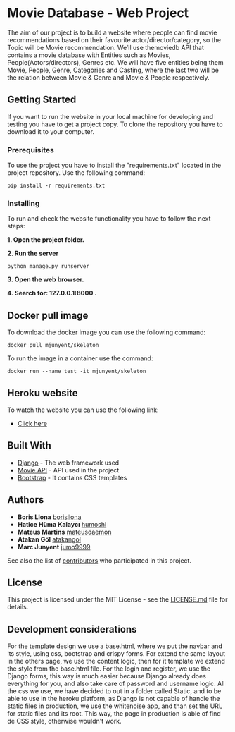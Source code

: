 # Movie Database - Web Project

The aim of our project is to build a website where people can find movie recommendations based on their favourite actor/director/category, so the Topic will be Movie recommendation.
We’ll use themoviedb API that contains a movie database with Entities such as Movies, People(Actors/directors), Genres etc.
We will have five entities being them Movie, People, Genre, Categories and Casting,
where the last two will be the relation between Movie & Genre and Movie & People
respectively.

## Getting Started

If you want to run the website in your local machine for developing and testing you
have to get a project copy.
To clone the repository you have to download it to your computer.


### Prerequisites

To use the project you have to install the "requirements.txt" located in the project repository.
Use the following command:

```
pip install -r requirements.txt
```

### Installing

To run and check the website functionality you have to follow the next steps:

**1. Open the project folder.**

**2. Run the server**
```
python manage.py runserver
```
 **3. Open the web browser.**

 **4. Search for: 127.0.0.1:8000 .**

## Docker pull image

To download the docker image you can use the following command:

```
docker pull mjunyent/skeleton
```

To run the image in a container use the command:

```
docker run --name test -it mjunyent/skeleton
```

## Heroku website

To watch the website you can use the following link:

* [Click here](https://movie-db-web-project.herokuapp.com/)

## Built With

* [Django](https://www.djangoproject.com/) - The web framework used
* [Movie API](https://www.themoviedb.org/documentation/api) - API used in the project
* [Bootstrap](https://getbootstrap.com/) - It contains CSS templates

## Authors

* **Boris Llona** [borisllona](https://github.com/borisllona)
* **Hatice Hüma Kalaycı** [humoshi](https://github.com/humak)
* **Mateus Martins** [mateusdaemon](https://github.com/mateusdaemon)
* **Atakan Göl** [atakangol](https://github.com/atakangol)
* **Marc Junyent** [jumo9999](https://github.com/jumo9999)

See also the list of [contributors](https://github.com/atakangol/webProjectMovieDB/graphs/contributors) who participated in this project.

## License

This project is licensed under the MIT License - see the [LICENSE.md](LICENSE.md) file for details.

## Development considerations

For the template design we use a base.html, where we put the navbar and its style, using css, bootstrap and crispy forms.
For extend the same layout in the others page, we use the content logic, then for it template we extend the style from the base.html file.
For the login and register, we use the Django forms, this way is much easier because Django already does everything for you, and also take care of password and username logic.
All the css we use, we have decided to out in a folder called Static, and to be able to use in the heroku platform, as Django is not capable of handle the static files in production, we use the whitenoise app, and than set the URL for static files and its root. This way, the page in production is able of find de CSS style, otherwise wouldn't work.

